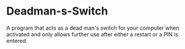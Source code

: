# Deadman-s-Switch
A program that acts as a dead man's switch for your computer when activated and only allows further use after either a restart or a PIN is entered.
